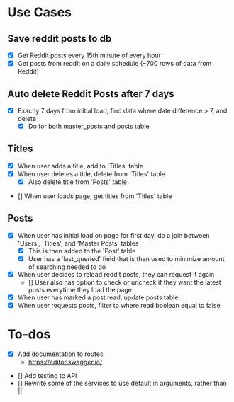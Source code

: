 # Use Cases

## Save reddit posts to db

- [x] Get Reddit posts every 15th minute of every hour
- [x] Get posts from reddit on a daily schedule (~700 rows of data from Reddit)

## Auto delete Reddit Posts after 7 days

- [x] Exactly 7 days from initial load, find data where date difference > 7, and delete
  - [x] Do for both master_posts and posts table

## Titles

- [x] When user adds a title, add to 'Titles' table
- [x] When user deletes a title, delete from 'Titles' table
  - [x] Also delete title from 'Posts' table
- [] When user loads page, get titles from 'Titles' table

## Posts

- [x] When user has initial load on page for first day, do a join between 'Users', 'Titles', and 'Master Posts' tables
  - [x] This is then added to the 'Post' table
  - [x] User has a 'last_queried' field that is then used to minimize amount of searching needed to do
- [x] When user decides to reload reddit posts, they can request it again
  - [] User also has option to check or uncheck if they want the latest posts everytime they load the page
- [x] When user has marked a post read, update posts table
- [x] When user requests posts, filter to where read boolean equal to false

# To-dos

- [x] Add documentation to routes
  - https://editor.swagger.io/
- [] Add testing to API
- [] Rewrite some of the services to use default in arguments, rather than ||
